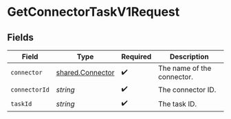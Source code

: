 # GetConnectorTaskV1Request


## Fields

| Field                                                | Type                                                 | Required                                             | Description                                          |
| ---------------------------------------------------- | ---------------------------------------------------- | ---------------------------------------------------- | ---------------------------------------------------- |
| `connector`                                          | [shared.Connector](../../models/shared/connector.md) | :heavy_check_mark:                                   | The name of the connector.                           |
| `connectorId`                                        | *string*                                             | :heavy_check_mark:                                   | The connector ID.                                    |
| `taskId`                                             | *string*                                             | :heavy_check_mark:                                   | The task ID.                                         |